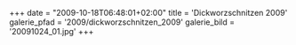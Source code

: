 +++
date = "2009-10-18T06:48:01+02:00"
title = 'Dickworzschnitzen 2009'
galerie_pfad = '2009/dickworzschnitzen_2009'
galerie_bild = '20091024_01.jpg'
+++

      